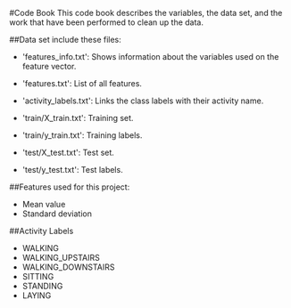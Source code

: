 #Code Book
This code book describes the variables, the data set, and the work that have been performed to clean up the data.

##Data set include these files:
- 'features_info.txt': Shows information about the variables used on the feature vector.

- 'features.txt': List of all features.

- 'activity_labels.txt': Links the class labels with their activity name.

- 'train/X_train.txt': Training set.

- 'train/y_train.txt': Training labels.

- 'test/X_test.txt': Test set.

- 'test/y_test.txt': Test labels.

##Features used for this project:
- Mean value
- Standard deviation

##Activity Labels
- WALKING
- WALKING_UPSTAIRS
- WALKING_DOWNSTAIRS
- SITTING
- STANDING
- LAYING
